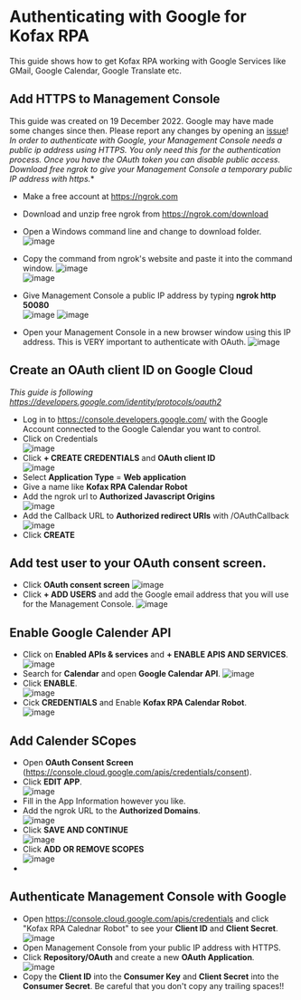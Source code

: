 # Authenticating with Google for Kofax RPA
This guide shows how to get Kofax RPA working with Google Services like GMail, Google Calendar, Google Translate etc.
## Add HTTPS to Management Console
This guide was created on 19 December 2022. Google may have made some changes since then. Please report any changes by opening an [issue](https://github.com/KofaxRPA/Google/issues/new)!  
*In order to authenticate with Google, your Management Console needs a public ip address using HTTPS. You only need this for the authentication process. Once you have the OAuth token you can disable public access.*  
*Download free ngrok to give your Management Console a temporary public IP address with https.**  
* Make a free account at https://ngrok.com
* Download and unzip free ngrok from https://ngrok.com/download
* Open a Windows command line and change to download folder.  
![image](https://user-images.githubusercontent.com/47416964/208402679-2012336c-e891-4e26-a887-0d93ee01ef71.png)
* Copy the command from ngrok's website and paste it into the command window.
![image](https://user-images.githubusercontent.com/47416964/208402282-40f252a6-02e7-4942-a913-ddd020280906.png)  
![image](https://user-images.githubusercontent.com/47416964/208402864-a84ac121-5284-4493-ba5b-6db199485c5f.png)
* Give Management Console a public IP address by typing **ngrok http 50080**  
![image](https://user-images.githubusercontent.com/47416964/208403175-6e0da069-3c07-4809-a941-83715da69878.png)
![image](https://user-images.githubusercontent.com/47416964/208403507-c94911e1-4e82-4d78-bce2-cc676b3f8639.png)

* Open your Management Console in a new browser window using this IP address. This is VERY important to authenticate with OAuth.
![image](https://user-images.githubusercontent.com/47416964/208403660-8c82e9c0-0031-4920-98ed-3912f29fee14.png)

## Create an OAuth client ID on Google Cloud
*This guide is following https://developers.google.com/identity/protocols/oauth2*
* Log in to https://console.developers.google.com/ with the Google Account connected to the Google Calendar you want to control.
* Click on Credentials  
![image](https://user-images.githubusercontent.com/47416964/208400550-88fa7755-169a-4ac5-9630-ed0aed8475c4.png)
* Click **+ CREATE CREDENTIALS** and **OAuth client ID**  
![image](https://user-images.githubusercontent.com/47416964/208400825-c7a66bcd-49c2-4df2-a703-1d268ca4b705.png)
* Select **Application Type** = **Web application**
* Give a name like **Kofax RPA Calendar Robot**
* Add the ngrok url to **Authorized Javascript Origins**  
![image](https://user-images.githubusercontent.com/47416964/208404398-e4e9a09b-511e-48e5-8e87-6317871b0b5d.png)
* Add the Callback URL to **Authorized redirect URIs** with /OAuthCallback  
![image](https://user-images.githubusercontent.com/47416964/208404528-f8bbce0a-4660-4fbf-86ba-a4300d1c1288.png)
* Click **CREATE**
## Add test user to your OAuth consent screen.
* Click **OAuth consent screen**
![image](https://user-images.githubusercontent.com/47416964/208404740-0a64b2a1-63c4-42da-94a1-5057f8d3295f.png)
* Click **+ ADD USERS** and add the Google email address that you will use for the Management Console.
![image](https://user-images.githubusercontent.com/47416964/208405351-3c006b61-5f70-4b41-b538-0c5e48ebf3d8.png)
## Enable Google Calender API
* Click on **Enabled APIs & services** and **+ ENABLE APIS AND SERVICES**.  
![image](https://user-images.githubusercontent.com/47416964/208407182-6750f8fd-497a-4250-a4e7-25c249067bc4.png)
* Search for **Calendar** and open **Google Calendar API**.
![image](https://user-images.githubusercontent.com/47416964/208407451-80887782-adc7-4799-8d5f-91bb12e522fc.png)  
*  Click **ENABLE**.  
![image](https://user-images.githubusercontent.com/47416964/208407539-2ff9a4bd-ee73-4fe2-932d-359bd270e859.png)
* Cick **CREDENTIALS** and Enable **Kofax RPA Calendar Robot**.  
![image](https://user-images.githubusercontent.com/47416964/208407727-75889799-99f1-4117-bb8b-746ce5a9b5be.png)
## Add Calender SCopes
* Open **OAuth Consent Screen** (https://console.cloud.google.com/apis/credentials/consent).
* Click **EDIT APP**.  
![image](https://user-images.githubusercontent.com/47416964/208409952-67be182a-c7ce-412c-b487-ef512ff81d43.png)
* Fill in the App Information however you like.
* Add the ngrok URL to the **Authorized Domains**.  
![image](https://user-images.githubusercontent.com/47416964/208410173-0dd87ddd-1dd2-40d8-80bb-97826b576273.png)
* Click **SAVE AND CONTINUE**  
![image](https://user-images.githubusercontent.com/47416964/208410238-1b984a52-d580-4657-a50e-bdd471889f88.png)
* Click **ADD OR REMOVE SCOPES**  
![image](https://user-images.githubusercontent.com/47416964/208410358-bb12af7f-3756-4670-a1b9-5999e419b916.png)
* 

## Authenticate Management Console with Google
* Open https://console.cloud.google.com/apis/credentials and click "Kofax RPA Calednar Robot" to see your **Client ID** and **Client Secret**.  
![image](https://user-images.githubusercontent.com/47416964/208408456-77f3d962-72d7-4c3f-9a1e-5f7bacdfa662.png)
* Open Management Console from your public IP address with HTTPS.  
* Click **Repository/OAuth** and create a new **OAuth Application**.  
![image](https://user-images.githubusercontent.com/47416964/208408066-9f81b067-2b23-42d0-9bf8-82f9232df543.png)
* Copy the **Client ID** into the **Consumer Key** and **Client Secret** into the **Consumer Secret**. Be careful that you don't copy any trailing spaces!!
